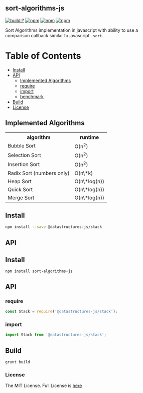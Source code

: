 ## sort-algorithms-js
[![build:?](https://travis-ci.org/eyas-ranjous/sort-algorithms-js.svg?branch=master)](https://travis-ci.org/eyas-ranjous/sort-algorithms-js) [![npm](https://img.shields.io/npm/dm/sort-algorithms-js.svg)](https://www.npmjs.com/package/sort-algorithms-js) [![npm](https://img.shields.io/npm/v/sort-algorithms-js.svg)](https://www.npmjs.com/package/sort-algorithms-js) [![npm](https://img.shields.io/badge/node-%3E=%206.0-blue.svg)](https://www.npmjs.com/package/sort-algorithms-js)

Sort Algorithms implementation in javascript with ability to use a comparison callback similar to javascript `.sort`.

# Table of Contents
* [Install](#install)
* [API](#api)
  * [Implemented Algorithms](#implemented-algorithms)
  * [require](#require)
  * [import](#import)
  * [benchmark](#benchmark)
 * [Build](#build)
 * [License](#license)

## Implemented Algorithms

<table>
  <tr><th>algorithm</th><th>runtime</th></tr>
  <tr><td>Bubble Sort</td><td>O(n<sup>2</sup>)</td></tr>
  <tr><td>Selection Sort</td><td>O(n<sup>2</sup>)</td></tr>
  <tr><td>Insertion Sort</td><td>O(n<sup>2</sup>)</td></tr>
  <tr><td>Radix Sort (numbers only)</td><td>O(n\*k)</td></tr>
  <tr><td>Heap Sort</td><td>O(n\*log(n))</td></tr>
  <tr><td>Quick Sort</td><td>O(n\*log(n))</td></tr>
  <tr><td>Merge Sort</td><td>O(n\*log(n))</td></tr>
</table>

## Install

```sh
npm install --save @datastructures-js/stack
```

## API

## Install
```
npm install sort-algorithms-js
```

## API

### require

```js
const Stack = require('@datastructures-js/stack');
```

### import

```js
import Stack from '@datastructures-js/stack';
```

## Build
```
grunt build
```

### License
The MIT License. Full License is [here](https://github.com/eyas-ranjous/sort-algorithms-js/blob/master/LICENSE)